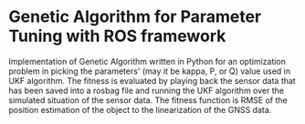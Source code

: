 # Genetic Algorithm for Parameter Tuning with ROS framework
Implementation of Genetic Algorithm written in Python for an optimization problem in picking the parameters' (may it be kappa, P, or Q) value used in UKF algorithm.  The fitness is evaluated by playing back the sensor data that has been saved into a rosbag file and running the UKF algorithm over the simulated situation of the sensor data. The fitness function is RMSE of the position estimation of the object to the linearization of the GNSS data.
